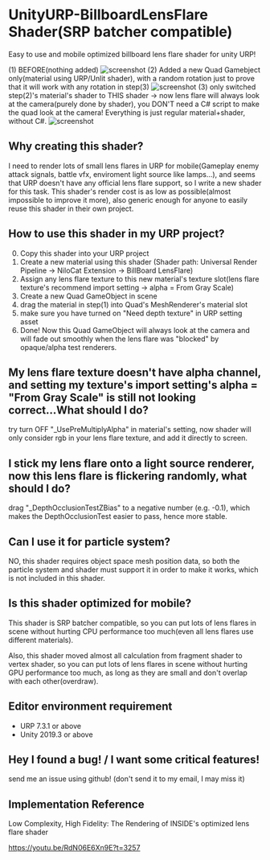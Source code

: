 # UnityURP-BillboardLensFlare Shader(SRP batcher compatible)
Easy to use and mobile optimized billboard lens flare shader for unity URP!

(1) BEFORE(nothing added)
![screenshot](https://i.imgur.com/gL6gQze.png)
(2) Added a new Quad Gamebject only(material using URP/Unlit shader), with a random rotation just to prove that it will work with any rotation in step(3)
![screenshot](https://i.imgur.com/TOtySEC.png)
(3) only switched step(2)'s material's shader to THIS shader -> now lens flare will always look at the camera(purely done by shader), you DON'T need a C# script to make the quad look at the camera! Everything is just regular material+shader, without C#.
![screenshot](https://i.imgur.com/pymZBQF.png)

Why creating this shader?
-------------------
I need to render lots of small lens flares in URP for mobile(Gameplay enemy attack signals, battle vfx, enviroment light source like lamps...), and seems that URP doesn't have any official lens flare support, so I write a new shader for this task. This shader's render cost is as low as possible(almost impossible to improve it more), also generic enough for anyone to easily reuse this shader in their own project.

How to use this shader in my URP project?
-------------------
 0. Copy this shader into your URP project
 1. Create a new material using this shader (Shader path: Universal Render Pipeline -> NiloCat Extension -> BillBoard LensFlare)
 2. Assign any lens flare texture to this new material's texture slot(lens flare texture's recommend import setting -> alpha = From Gray Scale)
 3. Create a new Quad GameObject in scene
 4. drag the material in step(1) into Quad's MeshRenderer's material slot
 5. make sure you have turned on "Need depth texture" in URP setting asset
 5. Done! Now this Quad GameObject will always look at the camera and will fade out smoothly when the lens flare was "blocked" by opaque/alpha test renderers.

My lens flare texture doesn't have alpha channel, and setting my texture's import setting's alpha = "From Gray Scale" is still not looking correct...What should I do?
-----------------------
try turn OFF "_UsePreMultiplyAlpha" in material's setting, now shader will only consider rgb in your lens flare texture, and add it directly to screen.

I stick my lens flare onto a light source renderer, now this lens flare is flickering randomly, what should I do?
-----------------------
drag "_DepthOcclusionTestZBias" to a negative number (e.g. -0.1), which makes the DepthOcclusionTest easier to pass, hence more stable.

Can I use it for particle system?
-----------------------
NO, this shader requires object space mesh position data, so both the particle system and shader must support it in order to make it works, which is not included in this shader.

Is this shader optimized for mobile?
-------------------
This shader is SRP batcher compatible, so you can put lots of lens flares in scene without hurting CPU performance too much(even all lens flares use different materials).

Also, this shader moved almost all calculation from fragment shader to vertex shader, so you can put lots of lens flares in scene without hurting GPU performance too much, as long as they are small and don't overlap with each other(overdraw).

Editor environment requirement
-----------------------
- URP 7.3.1 or above
- Unity 2019.3 or above

Hey I found a bug! / I want some critical features!
-----------------------
send me an issue using github! (don't send it to my email, I may miss it)

Implementation Reference
-----------------------
Low Complexity, High Fidelity: The Rendering of INSIDE's optimized lens flare shader

https://youtu.be/RdN06E6Xn9E?t=3257

